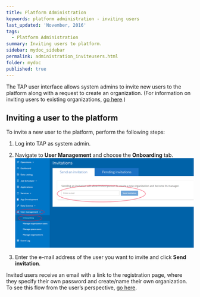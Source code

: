 ```yaml
---
title: Platform Administration
keywords: platform administration - inviting users
last_updated: 'November, 2016'
tags:
  - Platform Administration
summary: Inviting users to platform. 
sidebar: mydoc_sidebar
permalink: administration_inviteusers.html
folder: mydoc
published: true
---
```


The TAP user interface allows system admins to invite new users to the platform along with a request to create an organization. (For information on inviting users to existing organizations, [go here](administration_manageorgsusers.md).)

## Inviting a user to the platform

To invite a new user to the platform, perform the following steps:

1. Log into TAP as system admin.

9. Navigate to **User Management** and choose the **Onboarding** tab. 
![](/images/Onboard_Invite_User_v7_Crpd.png)

9. Enter the e-mail address of the user you want to invite and click **Send invitation**.

Invited users receive an email with a link to the registration page, where they specify their own password and create/name their own organization. To see this flow from the user’s perspective, [go here](acctaccess_accessing.md).


